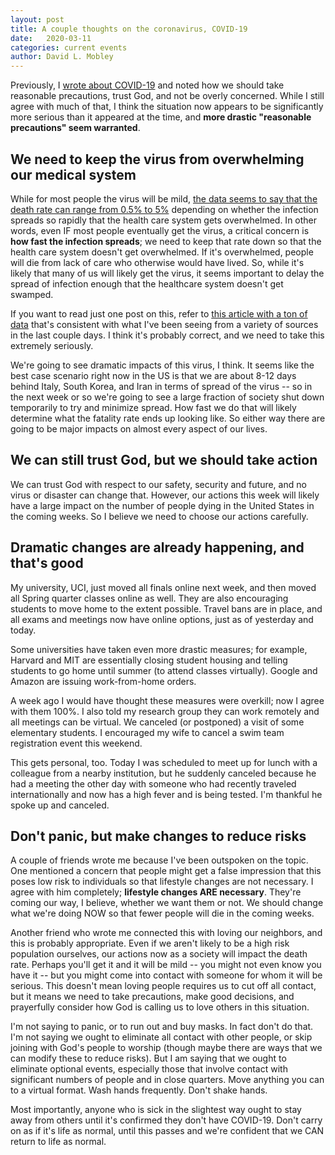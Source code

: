 ```yaml
---
layout: post
title: A couple thoughts on the coronavirus, COVID-19
date:   2020-03-11
categories: current events
author: David L. Mobley
---
```


Previously, I [wrote about COVID-19](https://heisfaithful.github.io/current/events/2020/02/27/coronavirus.html) and noted how we should take reasonable precautions, trust God, and not be overly concerned. While I still agree with much of that, I think the situation now appears to be significantly more serious than it appeared at the time, and **more drastic "reasonable precautions" seem warranted**.

## We need to keep the virus from overwhelming our medical system

While for most people the virus will be mild, [the data seems to say that the death rate can range from 0.5% to 5%](https://medium.com/@tomaspueyo/coronavirus-act-today-or-people-will-die-f4d3d9cd99ca) depending on whether the infection spreads so rapidly that the health care system gets overwhelmed. In other words, even IF most people eventually get the virus, a critical concern is **how fast the infection spreads**; we need to keep that rate down so that the health care system doesn't get overwhelmed. If it's overwhelmed, people will die from lack of care who otherwise would have lived. So, while it's likely that many of us will likely get the virus, it seems important to delay the spread of infection enough that the healthcare system doesn't get swamped.

If you want to read just one post on this, refer to [this article with a ton of data](https://medium.com/@tomaspueyo/coronavirus-act-today-or-people-will-die-f4d3d9cd99ca) that's consistent with what I've been seeing from a variety of sources in the last couple days. I think it's probably correct, and we need to take this extremely seriously.

We're going to see dramatic impacts of this virus, I think. It seems like the best case scenario right now in the US is that we are about 8-12 days behind Italy, South Korea, and Iran in terms of spread of the virus -- so in the next week or so we're going to see a large fraction of society shut down temporarily to try and minimize spread. How fast we do that will likely determine what the fatality rate ends up looking like. So either way there are going to be major impacts on almost every aspect of our lives.

## We can still trust God, but we should take action

We can trust God with respect to our safety, security and future, and no virus or disaster can change that. However, our actions this week will likely have a large impact on the number of people dying in the United States in the coming weeks. So I believe we need to choose our actions carefully.

## Dramatic changes are already happening, and that's good

My university, UCI, just moved all finals online next week, and then moved all Spring quarter classes online as well. They are also encouraging students to move home to the extent possible. Travel bans are in place, and all exams and meetings now have online options, just as of yesterday and today.

Some universities have taken even more drastic measures; for example, Harvard and MIT are essentially closing student housing and telling students to go home until summer (to attend classes virtually). Google and Amazon are issuing work-from-home orders.

A week ago I would have thought these measures were overkill; now I agree with them 100%. I also told my research group they can work remotely and all meetings can be virtual. We canceled (or postponed) a visit of some elementary students. I encouraged my wife to cancel a swim team registration event this weekend.

This gets personal, too. Today I was scheduled to meet up for lunch with a colleague from a nearby institution, but he suddenly canceled because he had a meeting the other day with someone who had recently traveled internationally and now has a high fever and is being tested. I'm thankful he spoke up and canceled.

## Don't panic, but make changes to reduce risks

A couple of friends wrote me because I've been outspoken on the topic. One mentioned a concern that people might get a false impression that this poses low risk to individuals so that lifestyle changes are not necessary. I agree with him completely; **lifestyle changes ARE necessary**. They're coming our way, I believe, whether we want them or not. We should change what we're doing NOW so that fewer people will die in the coming weeks.

Another friend who wrote me connected this with loving our neighbors, and this is probably appropriate. Even if we aren't likely to be a high risk population ourselves, our actions now as a society will impact the death rate. Perhaps you'll get it and it will be mild -- you might not even know you have it -- but you might come into contact with someone for whom it will be serious. This doesn't mean loving people requires us to cut off all contact, but it means we need to take precautions, make good decisions, and prayerfully consider how God is calling us to love others in this situation.

I'm not saying to panic, or to run out and buy masks. In fact don't do that. I'm not saying we ought to eliminate all contact with other people, or skip joining with God's people to worship (though maybe there are ways that we can modify these to reduce risks). But I am saying that we ought to eliminate optional events, especially those that involve contact with significant numbers of people and in close quarters. Move anything you can to a virtual format. Wash hands frequently. Don't shake hands.

Most importantly, anyone who is sick in the slightest way ought to stay away from others until it's confirmed they don't have COVID-19. Don't carry on as if it's life as normal, until this passes and we're confident that we CAN return to life as normal.

